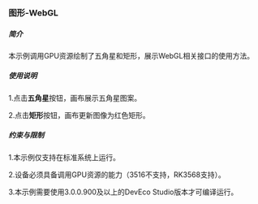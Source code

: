 ### 图形-WebGL

##### 简介

本示例调用GPU资源绘制了五角星和矩形，展示WebGL相关接口的使用方法。

##### 使用说明

1.点击**五角星**按钮，画布展示五角星图案。

2.点击**矩形**按钮，画布更新图像为红色矩形。

##### 约束与限制

1.本示例仅支持在标准系统上运行。

2.设备必须具备调用GPU资源的能力（3516不支持，RK3568支持）。

3.本示例需要使用3.0.0.900及以上的DevEco Studio版本才可编译运行。